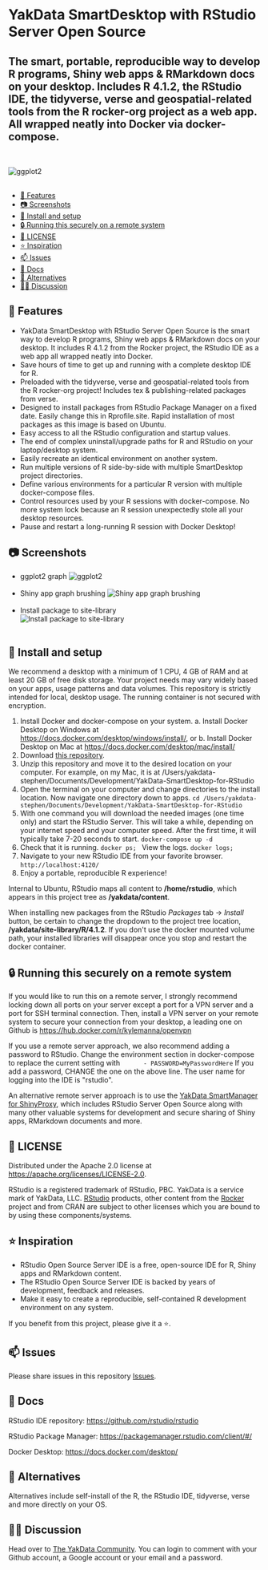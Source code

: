 # YakData SmartDesktop with RStudio Server Open Source
## The smart, portable, reproducible way to develop R programs, Shiny web apps & RMarkdown docs on your desktop. Includes R 4.1.2, the RStudio IDE, the tidyverse, verse and geospatial-related tools from the R rocker-org project as a web app. All wrapped neatly into Docker via docker-compose.

<br/>

![ggplot2](./yakdata/screenshots/01_ggplot2.png)
<br/><br/>
  - [🚀 Features](#-features)
  - [📷 Screenshots](#-screenshots)
  - [🧰 Install and setup](#-install-and-setup)
  - [🔒 Running this securely on a remote system](#-running-this-securely-on-a-remote-system)
  - [🔐 LICENSE](#-license)
  - [⭐ Inspiration](#-inspiration)
  - [📫 Issues](#-issues)
  - [📘 Docs](#-docs)
  - [🎡 Alternatives](#-alternatives)
  - [🧑‍💻 Discussion](#-discussion)

## 🚀 Features

* YakData SmartDesktop with RStudio Server Open Source is the smart way to develop R programs, Shiny web apps & RMarkdown docs on your desktop. It includes R 4.1.2 from the Rocker project, the RStudio IDE as a web app all wrapped neatly into Docker.
* Save hours of time to get up and running with a complete desktop IDE for R. 
* Preloaded with the tidyverse, verse and geospatial-related tools from the R rocker-org project! Includes tex & publishing-related packages from verse.
* Designed to install packages from RStudio Package Manager on a fixed date. Easily change this in Rprofile.site. Rapid installation of most packages as this image is based on Ubuntu.
* Easy access to all the RStudio configuration and startup values.
* The end of complex uninstall/upgrade paths for R and RStudio on your laptop/desktop system. 
* Easily recreate an identical environment on another system.
* Run multiple versions of R side-by-side with multiple SmartDesktop project directories.
* Define various environments for a particular R version with multiple docker-compose files.
* Control resources used by your R sessions with docker-compose. No more system lock because an R session unexpectedly stole all your desktop resources.
* Pause and restart a long-running R session with Docker Desktop!

## 📷 Screenshots

- ggplot2 graph
![ggplot2](./yakdata/screenshots/01_ggplot2.png)
<br/><br/>
- Shiny app graph brushing
![Shiny app graph brushing](./yakdata/screenshots/02_shiny_app_brushing.png)
<br/><br/>
- Install package to site-library<br/>
![Install package to site-library](./yakdata/screenshots/03_install_package_to_site-library.png)
<br/><br/>
## 🧰 Install and setup

We recommend a desktop with a minimum of 1 CPU, 4 GB of RAM and at least 20 GB of free disk storage.  Your project needs may vary widely based on your apps, usage patterns and data volumes. This repository is strictly intended for local, desktop usage. The running container is not secured with encryption.

1. Install Docker and docker-compose on your system.
   a. Install Docker Desktop on Windows at https://docs.docker.com/desktop/windows/install/, or
   b. Install Docker Desktop on Mac at https://docs.docker.com/desktop/mac/install/
2. Download [this repository](https://github.com/Stephen-McDaniel/YakData-SmartDesktop-RStudio/archive/refs/tags/4.1.2.zip
   ). 
3. Unzip this repository and move it to the desired location on your computer. For example, on my Mac, it is at /Users/yakdata-stephen/Documents/Development/YakData-SmartDesktop-for-RStudio
4. Open the terminal on your computer and change directories to the install location. Now navigate one directory down to apps.
   ```cd /Users/yakdata-stephen/Documents/Development/YakData-SmartDesktop-for-RStudio```
5. With one command you will download the needed images (one time only) and start the RStudio Server. This will take a while, depending on your internet speed and your computer speed. After the first time, it will typically take 7-20 seconds to start.
   ```docker-compose up -d```
6. Check that it is running. 
   ```docker ps; ``` View the logs. 
   ```docker logs;```
7. Navigate to your new RStudio IDE from your favorite browser. 
   ```http://localhost:4120/```
8. Enjoy a portable, reproducible R experience!

Internal to Ubuntu, RStudio maps all content to **/home/rstudio**, which appears in this project tree as **/yakdata/content**.

When installing new packages from the RStudio *Packages* tab -> *Install* button, be certain to change the dropdown to the project tree location, **/yakdata/site-library/R/4.1.2**. If you don't use the docker mounted volume path, your installed libraries will disappear once you stop and restart the docker container.



## 🔒 Running this securely on a remote system

If you would like to run this on a remote server, I strongly recommend locking down all ports on your server except a port for a VPN server and a port for SSH terminal connection. Then, install a VPN server on your remote system to secure your connection from your desktop, a leading one on Github is https://hub.docker.com/r/kylemanna/openvpn  

If you use a remote server approach, we also recommend adding a password to RStudio. Change the environment section in docker-compose to replace the current setting with 
```      - PASSWORD=MyPasswordHere``` 
If you add a password, CHANGE the one on the above line. The user name for logging into the IDE is "rstudio".

An alternative remote server approach is to use the [YakData SmartManager for ShinyProxy](https://github.com/Stephen-McDaniel/SmartManager-for-ShinyProxy), which includes RStudio Server Open Source along with many other valuable systems for development and secure sharing of Shiny apps, RMarkdown documents and more.

## 🔐 LICENSE

Distributed under the Apache 2.0 license at https://apache.org/licenses/LICENSE-2.0.

RStudio is a registered trademark of RStudio, PBC. YakData is a service mark of YakData, LLC. [RStudio](https://github.com/rstudio/rstudio) products, other content from the [Rocker](https://github.com/rocker-org/rocker-versioned2) project and from CRAN are subject to other licenses which you are bound to by using these components/systems.

## ⭐ Inspiration

* RStudio Open Source Server IDE is a free, open-source IDE for R, Shiny apps and RMarkdown content.
* The RStudio Open Source Server IDE is backed by years of development, feedback and releases.
* Make it easy to create a reproducible, self-contained R development environment on any system.

If you benefit from this project, please give it a ⭐.

## 📫 Issues

Please share issues in this repository [Issues](https://github.com/Stephen-McDaniel/YakData-SmartDesktop-RStudio/issues).

## 📘 Docs

RStudio IDE repository: https://github.com/rstudio/rstudio

RStudio Package Manager: https://packagemanager.rstudio.com/client/#/

Docker Desktop: https://docs.docker.com/desktop/


## 🎡 Alternatives

Alternatives include self-install of the R, the RStudio IDE, tidyverse, verse and more directly on your OS. 

## 🧑‍💻 Discussion

Head over to [The YakData Community](https://meta.yakdata.com). You can login to comment with your Github account, a Google account or your email and a password.
